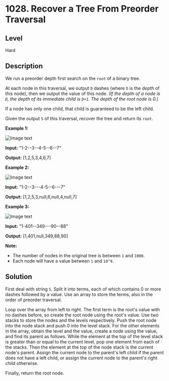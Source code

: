# 1028. Recover a Tree From Preorder Traversal
## Level
Hard

## Description
We run a preorder depth first search on the `root` of a binary tree.

At each node in this traversal, we output `D` dashes (where `D` is the *depth* of this node), then we output the value of this node. *(If the depth of a node is `D`, the depth of its immediate child is `D+1`. The depth of the root node is 0.)*

If a node has only one child, that child is guaranteed to be the left child.

Given the output `S` of this traversal, recover the tree and return its `root`.

**Example 1:**

![Image text](https://assets.leetcode.com/uploads/2019/04/08/recover-a-tree-from-preorder-traversal.png)

**Input:** "1-2--3--4-5--6--7"

**Output:** [1,2,5,3,4,6,7]

**Example 2:**

![Image text](https://assets.leetcode.com/uploads/2019/04/11/screen-shot-2019-04-10-at-114101-pm.png)

**Input:** "1-2--3---4-5--6---7"

**Output:** [1,2,5,3,null,6,null,4,null,7]

**Example 3:**

![Image text](https://assets.leetcode.com/uploads/2019/04/11/screen-shot-2019-04-10-at-114955-pm.png)

**Input:** "1-401--349---90--88"

**Output:** [1,401,null,349,88,90]

**Note:**

* The number of nodes in the original tree is between `1` and `1000`.
* Each node will have a value between `1` and `10^9`.

## Solution
First deal with string `S`. Split it into terms, each of which contains 0 or more dashes followed by a value. Use an array to store the terms, also in the order of preorder traversal.

Loop over the array from left to right. The first term is the root's value with no dashes before, so create the root node using the root's value. Use two stacks to store the nodes and the levels respectively. Push the root node into the node stack and push 0 into the level stack. For the other elements in the array, obtain the level and the value, create a node using the value, and find its parent as follows. While the element at the top of the level stack is greater than or equal to the current level, pop one element from each of the stacks. Then the element at the top of the node stack is the current node's parent. Assign the current node to the parent's left child if the parent does not have a left child, or assign the current node to the parent's right child otherwise.

Finally, return the root node.
